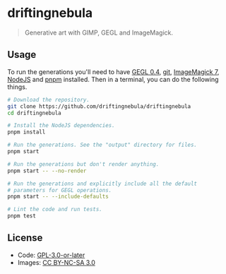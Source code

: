 # driftingnebula

> Generative art with GIMP, GEGL and ImageMagick.

## Usage

To run the generations you'll need to have [GEGL 0.4], [git], [ImageMagick 7], [NodeJS] and [pnpm] installed. Then in a terminal, you can do the following things.

[GEGL 0.4]: https://gegl.org
[git]: https://git-scm.com
[ImageMagick 7]: https://imagemagick.org/
[NodeJS]: https://nodejs.org
[pnpm]: https://pnpm.io

```sh
# Download the repository.
git clone https://github.com/driftingnebula/driftingnebula
cd driftingnebula

# Install the NodeJS dependencies.
pnpm install

# Run the generations. See the "output" directory for files.
pnpm start

# Run the generations but don't render anything.
pnpm start -- --no-render

# Run the generations and explicitly include all the default
# parameters for GEGL operations.
pnpm start -- --include-defaults

# Lint the code and run tests.
pnpm test
```

## License

* Code: [GPL-3.0-or-later](LICENSE)
* Images: [CC BY-NC-SA 3.0](https://creativecommons.org/licenses/by-nc-sa/3.0/)
